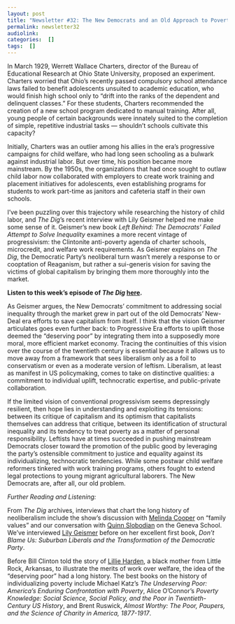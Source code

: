 ```yaml
---
layout: post
title: "Newsletter #32: The New Democrats and an Old Approach to Poverty, with Lily Geismer"
permalink: newsletter32
audiolink: 
categories:  []
tags:  []
---
```


In March 1929, Werrett Wallace Charters, director of the Bureau of Educational Research at Ohio State University, proposed an experiment. Charters worried that Ohio’s recently passed compulsory school attendance laws failed to benefit adolescents unsuited to academic education, who would finish high school only to “drift into the ranks of the dependent and delinquent classes.” For these students, Charters recommended the creation of a new school program dedicated to manual training. After all, young people of certain backgrounds were innately suited to the completion of simple, repetitive industrial tasks — shouldn’t schools cultivate this capacity? 

Initially, Charters was an outlier among his allies in the era’s progressive campaigns for child welfare, who had long seen schooling as a bulwark against industrial labor. But over time, his position became more mainstream. By the 1950s, the organizations that had once sought to outlaw child labor now collaborated with employers to create work training and placement initiatives for adolescents, even establishing programs for students to work part-time as janitors and cafeteria staff in their own schools.  

I’ve been puzzling over this trajectory while researching the history of child labor, and *The Dig*’s recent interview with Lily Geismer helped me make some sense of it. Geismer’s new book *Left Behind: The Democrats’ Failed Attempt to Solve Inequality* examines a more recent vintage of progressivism: the Clintonite anti-poverty agenda of charter schools, microcredit, and welfare work requirements. As Geismer explains on *The Dig*, the Democratic Party’s neoliberal turn wasn’t merely a response to or cooptation of Reaganism, but rather a sui-generis vision for saving the victims of global capitalism by bringing them more thoroughly into the market. 

**Listen to this week’s episode of *The Dig* [here](https://thedigradio.com/podcast/the-new-democrats-w-lily-geismer).**

As Geismer argues, the New Democrats’ commitment to addressing social inequality through the market grew in part out of the old Democrats’ New-Deal era efforts to save capitalism from itself. I think that the vision Geismer articulates goes even further back: to Progressive Era efforts to uplift those deemed the “deserving poor” by integrating them into a supposedly more moral, more efficient market economy. Tracing the continuities of this vision over the course of the twentieth century is essential because it allows us to move away from a framework that sees liberalism only as a foil to conservatism or even as a moderate version of leftism. Liberalism, at least as manifest in US policymaking, comes to take on distinctive qualities: a commitment to individual uplift, technocratic expertise, and public-private collaboration. 

If the limited vision of conventional progressivism seems depressingly resilient, then hope lies in understanding and exploiting its tensions: between its critique of capitalism and its optimism that capitalists themselves can address that critique, between its identification of structural inequality and its tendency to treat poverty as a matter of personal responsibility. Leftists have at times succeeded in pushing mainstream Democrats closer toward the promotion of the public good by leveraging the party’s ostensible commitment to justice and equality against its individualizing, technocratic tendencies. While some postwar child welfare reformers tinkered with work training programs, others fought to extend legal protections to young migrant agricultural laborers. The New Democrats are, after all, our old problem. 

*Further Reading and Listening:*

From *The Dig* archives, interviews that chart the long history of neoliberalism include the show’s discussion with [Melinda Cooper](https://thedigradio.com/podcast/family-values-with-melinda-cooper-2) on “family values” and our conversation with [Quinn Slobodian](https://thedigradio.com/podcast/a-history-of-neoliberalism-with-quinn-slobodian) on the Geneva School. We’ve interviewed [Lily Geismer](https://thedigradio.com/podcast/race-and-class-in-the-liberal-suburbs-with-lily-geismer) before on her excellent first book, *Don’t Blame Us: Suburban Liberals and the Transformation of the Democratic Party*. 

Before Bill Clinton told the story of [Lillie Harden](https://jacobin.com/2016/10/clinton-welfare-reform-prwora-tanf-lillie-harden), a black mother from Little Rock, Arkansas, to illustrate the merits of work over welfare, the idea of the “deserving poor” had a long history. The best books on the history of individualizing poverty include Michael Katz’s *The Undeserving Poor: America’s Enduring Confrontation with Poverty*, Alice O’Connor’s *Poverty Knowledge: Social Science, Social Policy, and the Poor in Twentieth-Century US History*, and Brent Ruswick, *Almost Worthy: The Poor, Paupers, and the Science of Charity in America, 1877-1917*. 
